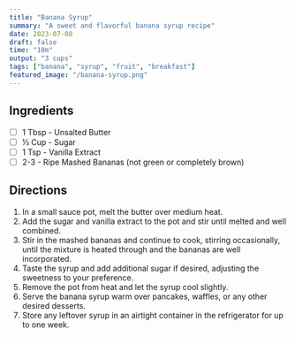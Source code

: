 ```yaml
---
title: "Banana Syrup"
summary: "A sweet and flavorful banana syrup recipe"
date: 2023-07-08
draft: false
time: "10m"
output: "3 cups"
tags: ["banana", "syrup", "fruit", "breakfast"]
featured_image: "/banana-syrup.png"
---
```


## Ingredients

- [ ] 1 Tbsp - Unsalted Butter
- [ ] ⅓ Cup - Sugar
- [ ] 1 Tsp - Vanilla Extract
- [ ] 2-3 - Ripe Mashed Bananas (not green or completely brown)

## Directions

1. In a small sauce pot, melt the butter over medium heat.
2. Add the sugar and vanilla extract to the pot and stir until melted and well combined.
3. Stir in the mashed bananas and continue to cook, stirring occasionally, until the mixture is heated through and the bananas are well incorporated.
4. Taste the syrup and add additional sugar if desired, adjusting the sweetness to your preference.
5. Remove the pot from heat and let the syrup cool slightly.
6. Serve the banana syrup warm over pancakes, waffles, or any other desired desserts.
7. Store any leftover syrup in an airtight container in the refrigerator for up to one week.
